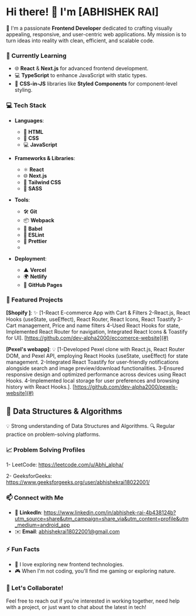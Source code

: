 # Hi there! 👋 I'm [ABHISHEK RAI]

🚀 I'm a passionate **Frontend Developer** dedicated to crafting visually appealing, responsive, and user-centric web applications. My mission is to turn ideas into reality with clean, efficient, and scalable code.
### 🌱 Currently Learning
- 🌐 **React** & **Next.js** for advanced frontend development.
- 💻 **TypeScript** to enhance JavaScript with static types.
- 🎨 **CSS-in-JS** libraries like **Styled Components** for component-level styling.

### 💻 Tech Stack
- **Languages**:
  - 📝 **HTML**
  - 🎨 **CSS** 
  - 💻 **JavaScript**

- **Frameworks & Libraries**:
  - ⚛️ **React**
  - 🌐 **Next.js**
  - 💨 **Tailwind CSS**
  - 🎨 **SASS**

- **Tools**:
  - 🛠️ **Git**
  - 📦 **Webpack**
  - 🧩 **Babel**
  - 🧹 **ESLint**
  - 🎨 **Prettier**
  - 
- **Deployment**:
  - ▲ **Vercel**
  - 🌍 **Netlify**
  - 🚀 **GitHub Pages**

### 🌟 Featured Projects
 **[Shopify ]**: ✨ [1-React E-commerce App with Cart & Filters
2-React.js, React Hooks (useState, useEffect), React Router, React Icons, React Toastify
3-Cart management, Price and name filters
4-Used React Hooks for state, Implemented React Router for navigation, Integrated React Icons & Toastify for UI]. [https://github.com/dev-alpha2000/eccomerce-website](#)
 
 **[Pexel's webapp]**: 💡 [1-Developed Pexel clone with React.js, React Router DOM, and Pexel API, employing React Hooks (useState, useEffect) for state management.
2-Integrated React Toastify for user-friendly notifications alongside search and image preview/download functionalities.
3-Ensured responsive design and optimized performance across devices using React Hooks.
4-Implemented local storage for user preferences and browsing history with React Hooks.]. [https://github.com/dev-alpha2000/pexels-website](#)

## 🧠 Data Structures & Algorithms
💡 Strong understanding of Data Structures and Algorithms.
🔍 Regular practice on problem-solving platforms.

###  📈 Problem Solving Profiles
 1- LeetCode: https://leetcode.com/u/Abhi_alpha/
 
 2- GeeksforGeeks: https://www.geeksforgeeks.org/user/abhishekrai18022001/
  

### 📫 Connect with Me
- 💼 **LinkedIn**: [https://www.linkedin.com/in/abhishek-rai-4b438124b?utm_source=share&utm_campaign=share_via&utm_content=profile&utm_medium=android_app
](#)
- ✉️ **Email**: [abhishekrai18022001@gmail.com](mailto:abhishekrai18022001@gmail.com)

### ⚡ Fun Facts
- 🎯 I love exploring new frontend technologies.
- 🎮 When I'm not coding, you'll find me gaming or exploring nature.

### 💬 Let's Collaborate!
Feel free to reach out if you're interested in working together, need help with a project, or just want to chat about the latest in tech!


